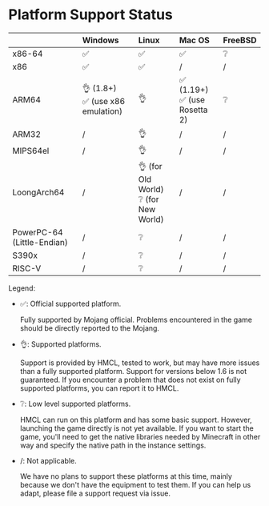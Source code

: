 # Platform Support Status

|                            | Windows                             | Linux                                    | Mac OS                          | FreeBSD |
|----------------------------|:------------------------------------|:-----------------------------------------|:--------------------------------|:--------|
| x86-64                     | ✅️                                  | ✅️                                       | ✅️                              | ❔       |
| x86                        | ✅️                                  | ✅️                                       | /                               | /       |
| ARM64                      | 👌 (1.8+)<br/>✅ (use x86 emulation) | 👌                                       | ✅ (1.19+)<br/>✅ (use Rosetta 2) | ❔       |
| ARM32                      | /️                                  | 👌                                       | /                               | /       |
| MIPS64el                   | /                                   | 👌                                       | /                               | /       |
| LoongArch64                | /                                   | 👌 (for Old World)<br/>❔ (for New World) | /                               | /       |
| PowerPC-64 (Little-Endian) | /                                   | ❔                                        | /                               | /       |
| S390x                      | /                                   | ❔                                        | /                               | /       |
| RISC-V                     | /                                   | ❔                                        | /                               | /       |

Legend:

* ✅: Official supported platform.

  Fully supported by Mojang official. Problems encountered in the game should be directly reported to the Mojang.

* 👌: Supported platforms.

  Support is provided by HMCL, tested to work, but may have more issues than a fully supported platform.
  Support for versions below 1.6 is not guaranteed.
  If you encounter a problem that does not exist on fully supported platforms, you can report it to HMCL.

* ❔: Low level supported platforms.

  HMCL can run on this platform and has some basic support.
  However, launching the game directly is not yet available.
  If you want to start the game, 
  you'll need to get the native libraries needed by Minecraft in other way and specify the native path in the instance settings.

* /: Not applicable.

  We have no plans to support these platforms at this time, mainly because we don't have the equipment to test them.
  If you can help us adapt, please file a support request via issue.